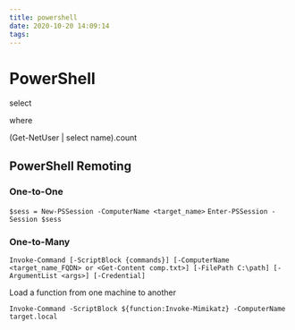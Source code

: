 ```yaml
---
title: powershell
date: 2020-10-20 14:09:14
tags:
---
```


# PowerShell

select

where

(Get-NetUser | select name).count


## PowerShell Remoting

### One-to-One 

`$sess = New-PSSession -ComputerName <target_name>`
`Enter-PSSession -Session $sess`

### One-to-Many

`Invoke-Command [-ScriptBlock {commands}] [-ComputerName <target_name_FQDN> or <Get-Content comp.txt>] [-FilePath C:\path] [-ArgumentList <args>] [-Credential]`

Load a function from one machine to another

`Invoke-Command -ScriptBlock ${function:Invoke-Mimikatz} -ComputerName target.local`